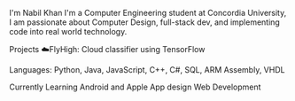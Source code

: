 I'm Nabil Khan
I'm a Computer Engineering student at Concordia University, I am passionate about Computer Design, full-stack dev, and implementing code into real world technology.

Projects
☁️FlyHigh: Cloud classifier using TensorFlow

Languages: Python, Java, JavaScript, C++, C#, SQL, ARM Assembly, VHDL

Currently Learning
Android and Apple App design
Web Development
